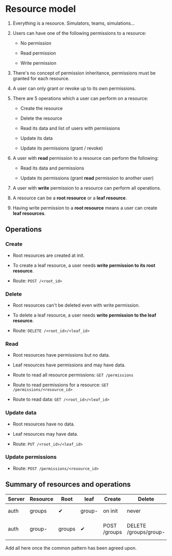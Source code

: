 # Resource model

1. Everything is a resource. Simulators, teams, simulations...

1. Users can have one of the following permissions to a resource:

    * No permission

    * Read permission

    * Write permission

1. There's no concept of permission inheritance, permissions must be
granted for each resource.

1. A user can only grant or revoke up to its own permissions.

1. There are 5 operations which a user can perform on a resource:

    * Create the resource

    * Delete the resource

    * Read its data and list of users with permissions

    * Update its data

    * Update its permissions (grant / revoke)

1. A user with **read** permission to a resource can perform the following:

    * Read its data and permissions

    * Update its permissions (grant **read** permission to another user)

1. A user with **write** permission to a resource can perform all operations.

1. A resource can be a **root resource** or a **leaf resource**.

1. Having write permission to a **root resource** means a user can
create **leaf resources**.

## Operations

### Create

* Root resources are created at init.

* To create a leaf resource, a user needs **write permission to its root resource**.

* Route: `POST /<root_id>`

### Delete

* Root resources can't be deleted even with write permission.

* To delete a leaf resource, a user needs **write permission to the leaf resource**.

* Route: `DELETE /<root_id>/<leaf_id>`

### Read

* Root resources have permissions but no data.

* Leaf resources have permissions and may have data.

* Route to read all resource permissions: `GET /permissions`

* Route to read permissions for a resource: `GET /permissions/<resource_id>`

* Route to read data: `GET /<root_id>/<leaf_id>`

### Update data

* Root resources have no data.

* Leaf resources may have data.

* Route: `PUT /<root_id>/<leaf_id>`

### Update permissions

* Route: `POST /permissions/<resource_id>`



## Summary of resources and operations

Server | Resource | Root | leaf | Create | Delete | Read | Update data | Grant / revoke
-------|----------|------|------|--------|--------|------|-------------|---------------
auth | groups | ✔ | group- | on init | never | GET /permissions/groups | - | POST /permissions/groups
auth | group- | groups | ✔ | POST /groups | DELETE /groups/group- | GET /groups/group- GET /permissions/group- | POST /groups/group- | POST /permissions/group-

Add all here once the common pattern has been agreed upon.